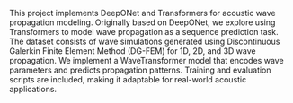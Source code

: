 This project implements DeepONet and Transformers for acoustic wave propagation modeling. Originally based on DeepONet, we explore using Transformers to model wave propagation as a sequence prediction task. The dataset consists of wave simulations generated using Discontinuous Galerkin Finite Element Method (DG-FEM) for 1D, 2D, and 3D wave propagation. We implement a WaveTransformer model that encodes wave parameters and predicts propagation patterns. Training and evaluation scripts are included, making it adaptable for real-world acoustic applications.

